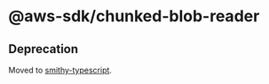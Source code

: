 # @aws-sdk/chunked-blob-reader

## Deprecation

Moved to [smithy-typescript](https://github.com/awslabs/smithy-typescript/tree/main/packages).